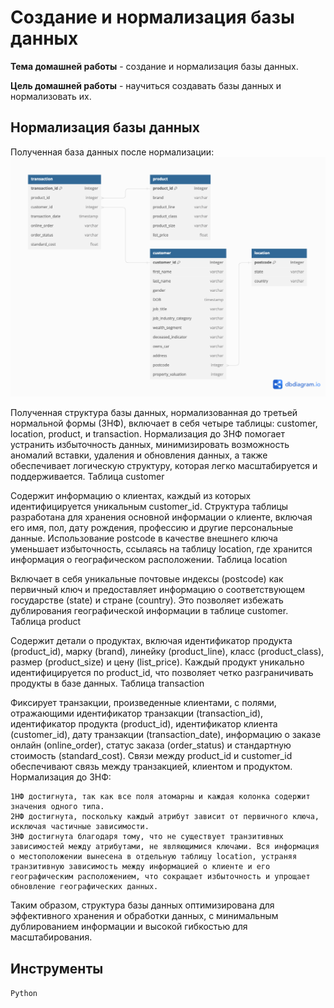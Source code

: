 # Создание и нормализация базы данных

**Тема домашней работы** - создание и нормализация базы данных.

**Цель домашней работы** - научиться создавать базы данных и нормализовать их.

## Нормализация базы данных

Полученная база данных после нормализации:
![структура базы данных](./images/db_structure.png)

Полученная структура базы данных, нормализованная до третьей нормальной формы (3НФ), включает в себя четыре таблицы: customer, location, product, и transaction. Нормализация до 3НФ помогает устранить избыточность данных, минимизировать возможность аномалий вставки, удаления и обновления данных, а также обеспечивает логическую структуру, которая легко масштабируется и поддерживается.
Таблица customer

Содержит информацию о клиентах, каждый из которых идентифицируется уникальным customer_id. Структура таблицы разработана для хранения основной информации о клиенте, включая его имя, пол, дату рождения, профессию и другие персональные данные. Использование postcode в качестве внешнего ключа уменьшает избыточность, ссылаясь на таблицу location, где хранится информация о географическом расположении.
Таблица location

Включает в себя уникальные почтовые индексы (postcode) как первичный ключ и предоставляет информацию о соответствующем государстве (state) и стране (country). Это позволяет избежать дублирования географической информации в таблице customer.
Таблица product

Содержит детали о продуктах, включая идентификатор продукта (product_id), марку (brand), линейку (product_line), класс (product_class), размер (product_size) и цену (list_price). Каждый продукт уникально идентифицируется по product_id, что позволяет четко разграничивать продукты в базе данных.
Таблица transaction

Фиксирует транзакции, произведенные клиентами, с полями, отражающими идентификатор транзакции (transaction_id), идентификатор продукта (product_id), идентификатор клиента (customer_id), дату транзакции (transaction_date), информацию о заказе онлайн (online_order), статус заказа (order_status) и стандартную стоимость (standard_cost). Связи между product_id и customer_id обеспечивают связь между транзакцией, клиентом и продуктом.
Нормализация до 3НФ:

    1НФ достигнута, так как все поля атомарны и каждая колонка содержит значения одного типа.
    2НФ достигнута, поскольку каждый атрибут зависит от первичного ключа, исключая частичные зависимости.
    3НФ достигнута благодаря тому, что не существует транзитивных зависимостей между атрибутами, не являющимися ключами. Вся информация о местоположении вынесена в отдельную таблицу location, устраняя транзитивную зависимость между информацией о клиенте и его географическим расположением, что сокращает избыточность и упрощает обновление географических данных.

Таким образом, структура базы данных оптимизирована для эффективного хранения и обработки данных, с минимальным дублированием информации и высокой гибкостью для масштабирования.

## Инструменты

`Python`